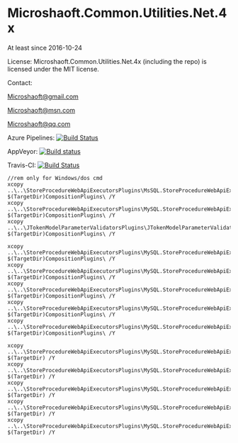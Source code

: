 # Microshaoft.Common.Utilities.Net.4x

At least since 2016-10-24

License:
Microshaoft.Common.Utilities.Net.4x (including the repo) is licensed under the MIT license.

Contact:

  Microshaoft@gmail.com

  Microshaoft@msn.com
  
  Microshaoft@qq.com

Azure Pipelines:
	[![Build Status](https://microshaoft.visualstudio.com/Microshaoft.Common.Utilities.Net.4x-GitHub/_apis/build/status/Microshaoft.Common.Utilities.Net.4x-GitHub-ASP.NET%20Core-CI?branchName=master)](https://microshaoft.visualstudio.com/Microshaoft.Common.Utilities.Net.4x-GitHub/_build/latest?definitionId=3?branchName=master)

AppVeyor:
	[![Build status](https://ci.appveyor.com/api/projects/status/o2fe1j1xp4d97cb0/branch/master?svg=true)](https://ci.appveyor.com/project/Microshaoft/microshaoft-common-utilities-net-4x/branch/master)

Travis-CI:
	[![Build Status](https://travis-ci.org/Microshaoft/Microshaoft.Common.Utilities.Net.4x.svg?branch=master)](https://travis-ci.org/Microshaoft/Microshaoft.Common.Utilities.Net.4x)


```
//rem only for Windows/dos cmd
xcopy ..\..\StoreProcedureWebApiExecutorsPlugins\MsSQL.StoreProcedureWebApiExecutor.Plugin\bin\Debug\netcoreapp2.2\*plugin* $(TargetDir)CompositionPlugins\ /Y
xcopy ..\..\StoreProcedureWebApiExecutorsPlugins\MySQL.StoreProcedureWebApiExecutor.Plugin\bin\Debug\netcoreapp2.2\*plugin* $(TargetDir)CompositionPlugins\ /Y
xcopy ..\..\JTokenModelParameterValidatorsPlugins\JTokenModelParameterValidatorSamplePlugin\bin\Debug\netcoreapp2.2\*plugin* $(TargetDir)CompositionPlugins\ /Y

xcopy ..\..\StoreProcedureWebApiExecutorsPlugins\MySQL.StoreProcedureWebApiExecutor.Plugin\bin\Debug\netcoreapp2.2\*mysql.data* $(TargetDir)CompositionPlugins\ /Y
xcopy ..\..\StoreProcedureWebApiExecutorsPlugins\MySQL.StoreProcedureWebApiExecutor.Plugin\bin\Debug\netcoreapp2.2\*npgsql* $(TargetDir)CompositionPlugins\ /Y
xcopy ..\..\StoreProcedureWebApiExecutorsPlugins\MySQL.StoreProcedureWebApiExecutor.Plugin\bin\Debug\netcoreapp2.2\*sqlite* $(TargetDir)CompositionPlugins\ /Y
xcopy ..\..\StoreProcedureWebApiExecutorsPlugins\MySQL.StoreProcedureWebApiExecutor.Plugin\bin\Debug\netcoreapp2.2\*oracle* $(TargetDir)CompositionPlugins\ /Y
xcopy ..\..\StoreProcedureWebApiExecutorsPlugins\MySQL.StoreProcedureWebApiExecutor.Plugin\bin\Debug\netcoreapp2.2\*db2* $(TargetDir)CompositionPlugins\ /Y

xcopy ..\..\StoreProcedureWebApiExecutorsPlugins\MySQL.StoreProcedureWebApiExecutor.Plugin\bin\Debug\netcoreapp2.2\*mysql.data* $(TargetDir) /Y
xcopy ..\..\StoreProcedureWebApiExecutorsPlugins\MySQL.StoreProcedureWebApiExecutor.Plugin\bin\Debug\netcoreapp2.2\*npgsql* $(TargetDir) /Y
xcopy ..\..\StoreProcedureWebApiExecutorsPlugins\MySQL.StoreProcedureWebApiExecutor.Plugin\bin\Debug\netcoreapp2.2\*sqlite* $(TargetDir) /Y
xcopy ..\..\StoreProcedureWebApiExecutorsPlugins\MySQL.StoreProcedureWebApiExecutor.Plugin\bin\Debug\netcoreapp2.2\*oracle* $(TargetDir) /Y
xcopy ..\..\StoreProcedureWebApiExecutorsPlugins\MySQL.StoreProcedureWebApiExecutor.Plugin\bin\Debug\netcoreapp2.2\*db2* $(TargetDir) /Y

```
